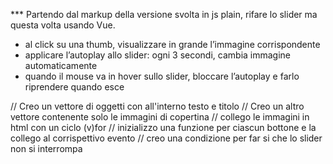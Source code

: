 *** Partendo dal markup della versione svolta in js plain, rifare lo slider ma questa volta usando Vue.

* al click su una thumb, visualizzare in grande l’immagine corrispondente
* applicare l’autoplay allo slider: ogni 3 secondi, cambia immagine automaticamente
* quando il mouse va in hover sullo slider, bloccare l’autoplay e farlo riprendere quando esce

// Creo un vettore di oggetti con all'interno testo e titolo
// Creo un altro vettore contenente solo le immagini di copertina
// collego le immagini in html con un ciclo (v)for
// inizializzo una funzione per ciascun bottone e la collego al corrispettivo evento
// creo una condizione per far si che lo slider non si interrompa 

